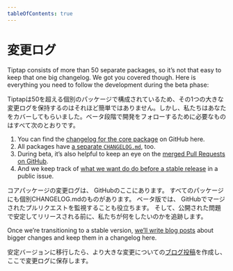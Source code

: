 ```yaml
---
tableOfContents: true
---
```


# 変更ログ

Tiptap consists of more than 50 separate packages, so it’s not that easy to keep that one big changelog. We got you covered though. Here is everything you need to follow the development during the beta phase:

Tiptapは50を超える個別のパッケージで構成されているため、その1つの大きな変更ログを保持するのはそれほど簡単ではありません。しかし、私たちはあなたをカバーしてもらいました。ベータ段階で開発をフォローするために必要なものはすべて次のとおりです。

1. You can find the [changelog for the core package](https://github.com/ueberdosis/tiptap/blob/main/packages/core/CHANGELOG.md) on GitHub here.
2. All packages have [a separate `CHANGELOG.md`](https://github.com/ueberdosis/tiptap/blob/main/packages), too.
3. During beta, it’s also helpful to keep an eye on the [merged Pull Requests on GitHub](https://github.com/ueberdosis/tiptap/pulls?q=is%3Apr+is%3Aclosed).
4. And we keep track of [what we want do do before a stable release](https://github.com/ueberdosis/tiptap/issues/2087) in a public issue.

コアパッケージの変更ログは、 GitHubのここにあります。
すべてのパッケージにも個別CHANGELOG.mdのものがあります。
ベータ版では、 GitHubでマージされたプルリクエストを監視することも役立ちます。
そして、公開された問題で安定してリリースされる前に、私たちが何をしたいのかを追跡します。

Once we’re transitioning to a stable version, [we’ll write blog posts](/blog) about bigger changes and keep them in a changelog here.

安定バージョンに移行したら、より大きな変更についての[ブログ投稿](/blog)を作成し、ここで変更ログに保存します。
